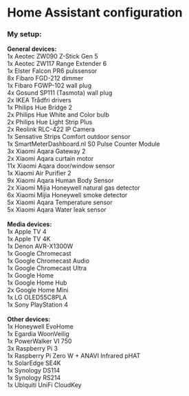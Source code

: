 # Home Assistant configuration

### My setup:
**General devices:**\
1x Aeotec ZW090 Z-Stick Gen 5\
1x Aeotec ZW117 Range Extender 6\
1x Elster Falcon PR6 pulssensor\
8x Fibaro FGD-212 dimmer\
1x Fibaro FGWP-102 wall plug\
4x Gosund SP111 (Tasmota) wall plug\
2x IKEA Trådfri drivers\
1x Philips Hue Bridge 2\
2x Philips Hue White and Color bulb\
2x Philips Hue Light Strip Plus\
2x Reolink RLC-422 IP Camera\
1x Sensative Strips Comfort outdoor sensor\
1x SmartMeterDashboard.nl S0 Pulse Counter Module\
3x Xiaomi Aqara Gateway 2\
2x Xiaomi Aqara curtain motor\
11x Xiaomi Aqara door/window sensor\
1x Xiaomi Air Purifier 2\
9x Xiaomi Aqara Human Body Sensor\
2x Xiaomi Mijia Honeywell natural gas detector\
6x Xiaomi Mijia Honeywell smoke detector\
5x Xiaomi Aqara Temperature sensor\
5x Xiaomi Aqara Water leak sensor\
\
**Media devices:**\
1x Apple TV 4\
1x Apple TV 4K\
1x Denon AVR-X1300W\
1x Google Chromecast\
1x Google Chromecast Audio\
1x Google Chromecast Ultra\
1x Google Home\
1x Google Home Hub\
2x Google Home Mini\
1x LG OLED55C8PLA\
1x Sony PlayStation 4\
\
**Other devices:**\
1x Honeywell EvoHome\
1x Egardia WoonVeilig\
1x PowerWalker VI 750\
3x Raspberry Pi 3\
1x Raspberry Pi Zero W + ANAVI Infrared pHAT\
1x SolarEdge SE4K\
1x Synology DS114\
1x Synology RS214\
1x Ubiquiti UniFi CloudKey
